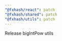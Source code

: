 ```yaml
---
"@fxhash/react": patch
"@fxhash/shared": patch
"@fxhash/utils": patch
---
```


Release bigIntPow utils
